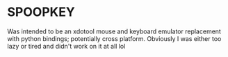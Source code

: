 # SPOOPKEY

Was intended to be an xdotool mouse and keyboard emulator replacement with python bindings; potentially
cross platform. Obviously I was either too lazy or tired and didn't work on it at all lol
